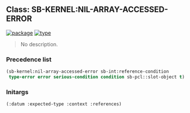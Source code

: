 ## Class: SB-KERNEL:NIL-ARRAY-ACCESSED-ERROR
[![package](https://img.shields.io/badge/Package-SB--KERNEL-5f9ea0.svg?style=social&colorA=999999)](../) [![type](https://img.shields.io/badge/Type-Class-5f9ea0.svg?style=social&colorA=999999)](../#class) 

> No description.

### Precedence list
```cl
(sb-kernel:nil-array-accessed-error sb-int:reference-condition
 type-error error serious-condition condition sb-pcl::slot-object t)
```
### Initargs
```cl
(:datum :expected-type :context :references)
```
